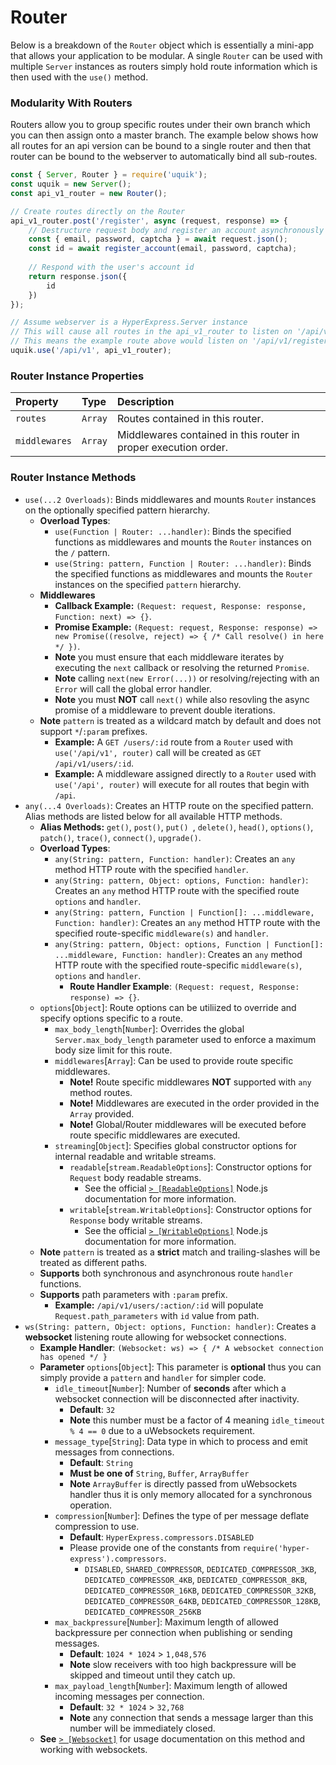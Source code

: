 # Router
Below is a breakdown of the `Router` object which is essentially a mini-app that allows your application to be modular. A single `Router` can be used with multiple `Server` instances as routers simply hold route information which is then used with the `use()` method.

### Modularity With Routers
Routers allow you to group specific routes under their own branch which you can then assign onto a master branch. The example below shows how all routes for an api version can be bound to a single router and then that router can be bound to the webserver to automatically bind all sub-routes.
```javascript
const { Server, Router } = require('uquik');
const uquik = new Server();
const api_v1_router = new Router();

// Create routes directly on the Router
api_v1_router.post('/register', async (request, response) => {
    // Destructure request body and register an account asynchronously
    const { email, password, captcha } = await request.json();
    const id = await register_account(email, password, captcha);
    
    // Respond with the user's account id
    return response.json({
        id
    })
});

// Assume webserver is a HyperExpress.Server instance
// This will cause all routes in the api_v1_router to listen on '/api/v1'
// This means the example route above would listen on '/api/v1/register'
uquik.use('/api/v1', api_v1_router);
```

### Router Instance Properties
| Property  | Type     | Description                |
| :-------- | :------- | :------------------------- |
| `routes` | `Array` | Routes contained in this router. |
| `middlewares` | `Array` | Middlewares contained in this router in proper execution order. |

### Router Instance Methods
* `use(...2 Overloads)`: Binds middlewares and mounts `Router` instances on the optionally specified pattern hierarchy.
    * **Overload Types**:
      * `use(Function | Router: ...handler)`: Binds the specified functions as middlewares and mounts the `Router` instances on the `/` pattern.
      * `use(String: pattern, Function | Router: ...handler)`: Binds the specified functions as middlewares and mounts the `Router` instances on the specified `pattern` hierarchy.
    * **Middlewares**
        * **Callback Example:** `(Request: request, Response: response, Function: next) => {}`.
        * **Promise Example:** `(Request: request, Response: response) => new Promise((resolve, reject) => { /* Call resolve() in here */ })`.
        * **Note** you must ensure that each middleware iterates by executing the `next` callback or resolving the returned `Promise`.
        * **Note** calling `next(new Error(...))` or resolving/rejecting with an `Error` will call the global error handler.
        * **Note** you must **NOT** call `next()` while also resovling the async promise of a middleware to prevent double iterations.
    * **Note** `pattern` is treated as a wildcard match by default and does not support `*`/`:param` prefixes.
        * **Example:** A `GET /users/:id` route from a `Router` used with `use('/api/v1', router)` call will be created as `GET /api/v1/users/:id`.
        * **Example:** A middleware assigned directly to a `Router` used with `use('/api', router)` will execute for all routes that begin with `/api`.
* `any(...4 Overloads)`: Creates an HTTP route on the specified pattern. Alias methods are listed below for all available HTTP methods.
    * **Alias Methods:** `get()`, `post()`, `put() `, `delete()`, `head()`, `options()`, `patch()`, `trace()`, `connect()`, `upgrade()`.
    * **Overload Types**:
      * `any(String: pattern, Function: handler)`: Creates an `any` method HTTP route with the specified `handler`.
      * `any(String: pattern, Object: options, Function: handler)`: Creates an `any` method HTTP route with the specified route `options` and `handler`.
      * `any(String: pattern, Function | Function[]: ...middleware, Function: handler)`: Creates an `any` method HTTP route with the specified route-specific `middleware(s)` and `handler`.
      * `any(String: pattern, Object: options, Function | Function[]: ...middleware, Function: handler)`: Creates an `any` method HTTP route with the specified route-specific `middleware(s)`, `options` and `handler`.
        * **Route Handler Example**: `(Request: request, Response: response) => {}`.
    * `options`[`Object`]: Route options can be utiliized to override and specify options specific to a route.
      * `max_body_length`[`Number`]: Overrides the global `Server.max_body_length` parameter used to enforce a maximum body size limit for this route.
      * `middlewares`[`Array`]: Can be used to provide route specific middlewares.
        * **Note!** Route specific middlewares **NOT** supported with `any` method routes.
        * **Note!** Middlewares are executed in the order provided in the `Array` provided.
        * **Note!** Global/Router middlewares will be executed before route specific middlewares are executed.
      * `streaming`[`Object`]: Specifies global constructor options for internal readable and writable streams.
        * `readable`[`stream.ReadableOptions`]: Constructor options for `Request` body readable streams.
          * See the official [`> [ReadableOptions]`](https://nodejs.org/api/stream.html#new-streamreadableoptions) Node.js documentation for more information.
        * `writable`[`stream.WritableOptions`]:  Constructor options for `Response` body writable streams.
          * See the official [`> [WritableOptions]`](https://nodejs.org/api/stream.html#new-streamwritableoptions) Node.js documentation for more information.
    * **Note** `pattern` is treated as a **strict** match and trailing-slashes will be treated as different paths.
    * **Supports** both synchronous and asynchronous route `handler` functions.
    * **Supports** path parameters with `:param` prefix. 
        * **Example:** `/api/v1/users/:action/:id` will populate `Request.path_parameters` with `id` value from path.
* `ws(String: pattern, Object: options, Function: handler)`: Creates a **websocket** listening route allowing for websocket connections.
    * **Example Handler**: `(Websocket: ws) => { /* A websocket connection has opened */ }`
    * **Parameter** `options`[`Object`]: This parameter is **optional** thus you can simply provide a `pattern` and `handler` for simpler code.
        * `idle_timeout`[`Number`]: Number of **seconds** after which a websocket connection will be disconnected after inactivity.
            * **Default**: `32`
            * **Note** this number must be a factor of 4 meaning `idle_timeout % 4 == 0` due to a uWebsockets requirement.
        * `message_type`[`String`]: Data type in which to process and emit messages from connections.
            * **Default**: `String`
            * **Must be one of** `String`, `Buffer`, `ArrayBuffer`
            * **Note** `ArrayBuffer` is directly passed from uWebsockets handler thus it is only memory allocated for a synchronous operation.
        * `compression`[`Number`]: Defines the type of per message deflate compression to use.
            * **Default**: `HyperExpress.compressors.DISABLED`
            * Please provide one of the constants from `require('hyper-express').compressors`.
                * `DISABLED`, `SHARED_COMPRESSOR`, `DEDICATED_COMPRESSOR_3KB`, `DEDICATED_COMPRESSOR_4KB`, `DEDICATED_COMPRESSOR_8KB`, `DEDICATED_COMPRESSOR_16KB`, `DEDICATED_COMPRESSOR_32KB`, `DEDICATED_COMPRESSOR_64KB`, `DEDICATED_COMPRESSOR_128KB`, `DEDICATED_COMPRESSOR_256KB`
        * `max_backpressure`[`Number`]: Maximum length of allowed backpressure per connection when publishing or sending messages.
            * **Default**: `1024 * 1024` > `1,048,576`
            * **Note** slow receivers with too high backpressure will be skipped and timeout until they catch up.
        * `max_payload_length`[`Number`]: Maximum length of allowed incoming messages per connection.
            * **Default**: `32 * 1024` > `32,768`
            * **Note** any connection that sends a message larger than this number will be immediately closed.
    * **See** [`> [Websocket]`](./Websocket.md) for usage documentation on this method and working with websockets.